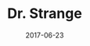 ---
path: /assets/img/artwork/dr_strange.jpg
title: Dr. Strange
date: 2017-06-23
tags: 
  - pencil
---